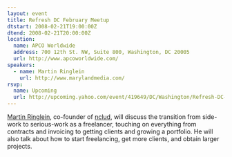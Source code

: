 ```yaml
---
layout: event
title: Refresh DC February Meetup
dtstart: 2008-02-21T19:00:00Z
dtend: 2008-02-21T20:00:00Z
location:
  name: APCO Worldwide
  address: 700 12th St. NW, Suite 800, Washington, DC 20005
  url: http://www.apcoworldwide.com/
speakers:
  - name: Martin Ringlein
    url: http://www.marylandmedia.com/
rsvp:
  name: Upcoming
  url: http://upcoming.yahoo.com/event/419649/DC/Washington/Refresh-DC-February-meetup/APCO-Worldwide/
---
```


[Martin Ringlein](http://www.marylandmedia.com/), co-founder of [nclud](http://nclud.com/), will discuss the transition from side-work to serious-work as a freelancer, touching on everything from contracts and invoicing to getting clients and growing a portfolio. He will also talk about how to start freelancing, get more clients, and obtain larger projects.